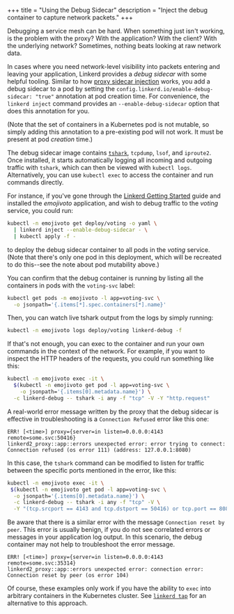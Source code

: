 +++
title = "Using the Debug Sidecar"
description = "Inject the debug container to capture network packets."
+++

Debugging a service mesh can be hard. When something just isn't working, is
the problem with the proxy? With the application? With the client? With the
underlying network? Sometimes, nothing beats looking at raw network data.

In cases where you need network-level visibility into packets entering and
leaving your application, Linkerd provides a *debug sidecar* with some helpful
tooling. Similar to how [proxy sidecar
injection](../../features/proxy-injection/) works, you add a debug sidecar to
a pod by setting the `config.linkerd.io/enable-debug-sidecar: "true"` annotation
at pod creation time. For convenience, the `linkerd inject` command provides an
`--enable-debug-sidecar` option that does this annotation for you.

(Note that the set of containers in a Kubernetes pod is not mutable, so simply
adding this annotation to a pre-existing pod will not work. It must be present
at pod *creation* time.)

The debug sidecar image contains
[`tshark`](https://www.wireshark.org/docs/man-pages/tshark.html), `tcpdump`,
`lsof`, and `iproute2`. Once installed, it starts automatically logging all
incoming and outgoing traffic with `tshark`, which can then be viewed with
`kubectl logs`. Alternatively, you can use `kubectl exec` to access the
container and run commands directly.

For instance, if you've gone through the [Linkerd Getting
Started](https://linkerd.io../../getting-started/) guide and installed the
*emojivoto* application, and wish to debug traffic to the *voting* service, you
could run:

```bash
kubectl -n emojivoto get deploy/voting -o yaml \
  | linkerd inject --enable-debug-sidecar - \
  | kubectl apply -f -
```

to deploy the debug sidecar container to all pods in the *voting* service.
(Note that there's only one pod in this deployment, which will be recreated
to do this--see the note about pod mutability above.)

You can confirm that the debug container is running by listing
all the containers in pods with the `voting-svc` label:

```bash
kubectl get pods -n emojivoto -l app=voting-svc \
  -o jsonpath='{.items[*].spec.containers[*].name}'
```

Then, you can watch live tshark output from the logs by simply running:

```bash
kubectl -n emojivoto logs deploy/voting linkerd-debug -f
```

If that's not enough, you can exec to the container and run your own commands
in the context of the network. For example, if you want to inspect the HTTP headers
of the requests, you could run something like this:

```bash
kubectl -n emojivoto exec -it \
  $(kubectl -n emojivoto get pod -l app=voting-svc \
    -o jsonpath='{.items[0].metadata.name}') \
  -c linkerd-debug -- tshark -i any -f "tcp" -V -Y "http.request"
```

A real-world error message written by the proxy that the debug sidecar is
effective in troubleshooting is a `Connection Refused` error like this one:

 ```log
ERR! [<time>] proxy={server=in listen=0.0.0.0:4143 remote=some.svc:50416}
linkerd2_proxy::app::errors unexpected error: error trying to connect:
Connection refused (os error 111) (address: 127.0.0.1:8080)
```

In this case, the `tshark` command can be modified to listen for
traffic between the specific ports mentioned in the error, like this:

 ```bash
kubectl -n emojivoto exec -it \
  $(kubectl -n emojivoto get pod -l app=voting-svc \
   -o jsonpath='{.items[0].metadata.name}') \
   -c linkerd-debug -- tshark -i any -f "tcp" -V \
   -Y "(tcp.srcport == 4143 and tcp.dstport == 50416) or tcp.port == 8080"
 ```

Be aware that there is a similar error with the message `Connection reset by
peer`. This error is usually benign, if you do not see correlated errors or
messages in your application log output. In this scenario, the debug
 container may not help to troubleshoot the error message.

```log
ERR! [<time>] proxy={server=in listen=0.0.0.0:4143 remote=some.svc:35314}
linkerd2_proxy::app::errors unexpected error: connection error:
Connection reset by peer (os error 104)
```

Of course, these examples only work if you have the ability to `exec` into
arbitrary containers in the Kubernetes cluster. See [`linkerd
tap`](../../reference/cli/viz/#tap) for an alternative to this approach.
